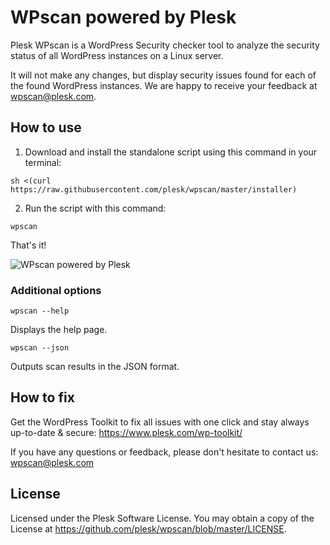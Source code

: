 # WPscan powered by Plesk

Plesk WPscan is a WordPress Security checker tool to analyze the security status of all WordPress instances on a Linux server.

It will not make any changes, but display security issues found for each of the found WordPress instances.
We are happy to receive your feedback at wpscan@plesk.com.

## How to use

1. Download and install the standalone script using this command in your terminal:

`sh <(curl https://raw.githubusercontent.com/plesk/wpscan/master/installer)`

2. Run the script with this command:

`wpscan`

That's it!

![WPscan powered by Plesk](https://raw.githubusercontent.com/plesk/wpscan/master/wpscan-screenshot.png)

### Additional options

`wpscan --help`

Displays the help page.

`wpscan --json`

Outputs scan results in the JSON format.

## How to fix

Get the WordPress Toolkit to fix all issues with one click and stay always up-to-date & secure: https://www.plesk.com/wp-toolkit/

If you have any questions or feedback, please don't hesitate to contact us: wpscan@plesk.com

## License

Licensed under the Plesk Software License. You may obtain a copy of the License at https://github.com/plesk/wpscan/blob/master/LICENSE.